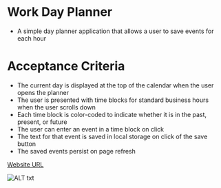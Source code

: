 # Work Day Planner
* A simple day planner application that allows a user to save events for each hour 


# Acceptance Criteria
* The current day is displayed at the top of the calendar when the user opens the planner
* The user is presented with time blocks for standard business hours when the user scrolls down
* Each time block is color-coded to indicate whether it is in the past, present, or future
* The user can enter an event in a time block on click
* The text for that event is saved in local storage on click of the save button
* The saved events persist on page refresh

[Website URL](https://dimas082711.github.io/daily-planner/)

![ALT txt](https://i.ibb.co/10bNN7y/workday.png)
